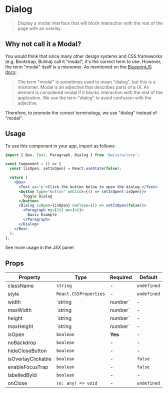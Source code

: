 # Dialog

> Display a modal interface that will block interaction with the rest of the page with an overlay.

## Why not call it a Modal?

You would think that since many other design systems and CSS frameworks (e.g. Bootstrap, Bulma) call it "modal", it's the correct term to use. However, the term "modal" itself is a misnomer. As mentioned on the [BlueprintJS docs](https://blueprintjs.com/docs/versions/2/#core/components/dialog):

> The term "modal" is sometimes used to mean "dialog", but this is a misnomer. Modal is an adjective that describes parts of a UI. An element is considered modal if it blocks interaction with the rest of the application. We use the term "dialog" to avoid confusion with the adjective.

Therefore, to promote the correct terminology, we use "dialog" instead of "modal".

## Usage

To use this component in your app, import as follows:

```jsx
import { Box, Text, Paragraph, Dialog } from '@wicara/core';

const Component = () => {
  const [isOpen, setIsOpen] = React.useState(false);

  return (
    <Box>
      <Text as="p">Click the button below to open the dialog.</Text>
      <button type="button" onClick={() => setIsOpen(!isOpen)}>
        Toggle Dialog
      </button>
      <Dialog isOpen={isOpen} onClose={() => setIsOpen(false)}>
        <Paragraph my={26} mx={48}>
          Basic Example
        </Paragraph>
      </Dialog>
    </Box>
  );
};
```

See more usage in the _JSX_ panel

## Props

| Property           | Type                  | Required | Default                 |
| ------------------ | --------------------- | -------- | ----------------------- |
| className          | `string`              | -        | `undefined`             |
| style              | `React.CSSProperties` | -        | `undefined`             |
| width              | `string | number`     | -        | `'100%'`                |
| maxWidth           | `string | number`     | -        | `'500px'`               |
| height             | `string | number`     | -        | `'100%'`                |
| maxHeight          | `string | number`     | -        | `'calc(100% - 24vmin)'` |
| isOpen             | `boolean`             | **Yes**  | -                       |
| noBackdrop         | `boolean`             | -        | -                       |
| hideCloseButton    | `boolean`             | -        | -                       |
| isOverlayClickable | `boolean`             | -        | `false`                 |
| enableFocusTrap    | `boolean`             | -        | `false`                 |
| labelledById       | `boolean`             | -        | -                       |
| onClose            | `(e: any) => void`    | -        | `undefined`             |
